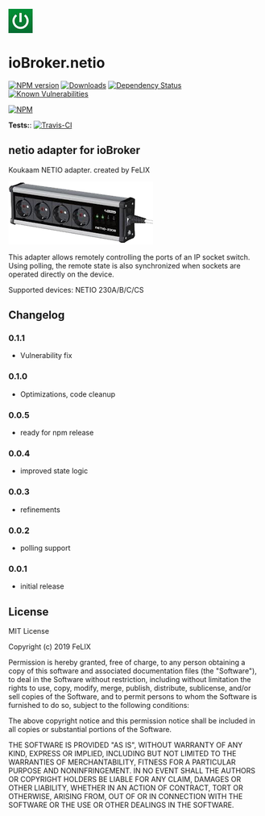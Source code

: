 ![Logo](admin/netio.png)

# ioBroker.netio

[![NPM version](http://img.shields.io/npm/v/iobroker.netio.svg)](https://www.npmjs.com/package/iobroker.netio)
[![Downloads](https://img.shields.io/npm/dm/iobroker.netio.svg)](https://www.npmjs.com/package/iobroker.netio)
[![Dependency Status](https://img.shields.io/david/flxm/iobroker.netio.svg)](https://david-dm.org/flxm/iobroker.netio)
[![Known Vulnerabilities](https://snyk.io/test/github/flxm/ioBroker.netio/badge.svg)](https://snyk.io/test/github/flxm/ioBroker.netio)

[![NPM](https://nodei.co/npm/iobroker.netio.png?downloads=true)](https://nodei.co/npm/iobroker.netio/)

**Tests:**: [![Travis-CI](http://img.shields.io/travis/flxm/ioBroker.netio/master.svg)](https://travis-ci.org/flxm/ioBroker.netio)

## netio adapter for ioBroker

Koukaam NETIO adapter. created by FeLIX

![Device](admin/netio230.png)

This adapter allows remotely controlling the ports of an IP socket switch.
Using polling, the remote state is also synchronized when sockets are
operated directly on the device.

Supported devices: NETIO 230A/B/C/CS


## Changelog

### 0.1.1
* Vulnerability fix

### 0.1.0
* Optimizations, code cleanup

### 0.0.5
* ready for npm release

### 0.0.4
* improved state logic

### 0.0.3
* refinements

### 0.0.2
* polling support

### 0.0.1
* initial release

## License
MIT License

Copyright (c) 2019 FeLIX

Permission is hereby granted, free of charge, to any person obtaining a copy
of this software and associated documentation files (the "Software"), to deal
in the Software without restriction, including without limitation the rights
to use, copy, modify, merge, publish, distribute, sublicense, and/or sell
copies of the Software, and to permit persons to whom the Software is
furnished to do so, subject to the following conditions:

The above copyright notice and this permission notice shall be included in all
copies or substantial portions of the Software.

THE SOFTWARE IS PROVIDED "AS IS", WITHOUT WARRANTY OF ANY KIND, EXPRESS OR
IMPLIED, INCLUDING BUT NOT LIMITED TO THE WARRANTIES OF MERCHANTABILITY,
FITNESS FOR A PARTICULAR PURPOSE AND NONINFRINGEMENT. IN NO EVENT SHALL THE
AUTHORS OR COPYRIGHT HOLDERS BE LIABLE FOR ANY CLAIM, DAMAGES OR OTHER
LIABILITY, WHETHER IN AN ACTION OF CONTRACT, TORT OR OTHERWISE, ARISING FROM,
OUT OF OR IN CONNECTION WITH THE SOFTWARE OR THE USE OR OTHER DEALINGS IN THE
SOFTWARE.